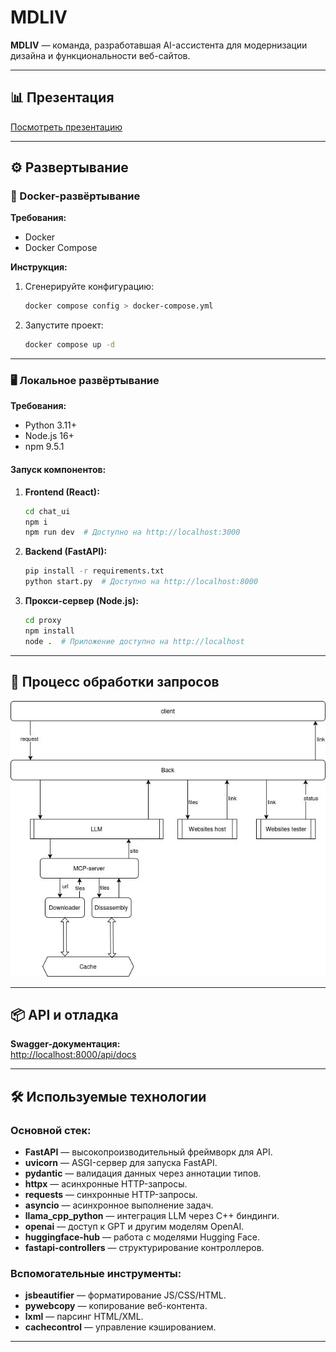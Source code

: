 
# MDLIV

**MDLIV** — команда, разработавшая AI-ассистента для модернизации дизайна и функциональности веб-сайтов.

---

## 📊 Презентация

[Посмотреть презентацию](https://www.figma.com/slides/CYD6pT1DHuUwG6V72m9SK3/min?t=WYkJrsANcA6bGQtB-6)

---

## ⚙️ Развертывание

### 🐳 Docker-развёртывание

**Требования:**
- Docker
- Docker Compose

**Инструкция:**
1. Сгенерируйте конфигурацию:
   ```bash
   docker compose config > docker-compose.yml
   ```
2. Запустите проект:
   ```bash
   docker compose up -d
   ```

---

### 🖥️ Локальное развёртывание

**Требования:**
- Python 3.11+
- Node.js 16+
- npm 9.5.1

#### Запуск компонентов:
1. **Frontend (React):**
   ```bash
   cd chat_ui
   npm i
   npm run dev  # Доступно на http://localhost:3000
   ```

2. **Backend (FastAPI):**
   ```bash
   pip install -r requirements.txt
   python start.py  # Доступно на http://localhost:8000
   ```

3. **Прокси-сервер (Node.js):**
   ```bash
   cd proxy
   npm install
   node .  # Приложение доступно на http://localhost
   ```

---

## 🔁 Процесс обработки запросов

![image](docs_assets/timiline.jpg)

---

## 📦 API и отладка

**Swagger-документация:**  
[http://localhost:8000/api/docs](http://localhost:8000/api/docs)

---

## 🛠️ Используемые технологии

### Основной стек:
- **FastAPI** — высокопроизводительный фреймворк для API.
- **uvicorn** — ASGI-сервер для запуска FastAPI.
- **pydantic** — валидация данных через аннотации типов.
- **httpx** — асинхронные HTTP-запросы.
- **requests** — синхронные HTTP-запросы.
- **asyncio** — асинхронное выполнение задач.
- **llama_cpp_python** — интеграция LLM через C++ биндинги.
- **openai** — доступ к GPT и другим моделям OpenAI.
- **huggingface-hub** — работа с моделями Hugging Face.
- **fastapi-controllers** — структурирование контроллеров.

### Вспомогательные инструменты:
- **jsbeautifier** — форматирование JS/CSS/HTML.
- **pywebcopy** — копирование веб-контента.
- **lxml** — парсинг HTML/XML.
- **cachecontrol** — управление кэшированием.

---

